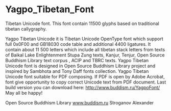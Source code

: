 # Yagpo_Tibetan_Font
Tibetan Unicode font. This font contain 11500 glyphs based on traditional tibetan callygraphy.

Yagpo Tibetan Unicode it is Tibetan Unicode OpenType font which support full 0x0F00 and GB18030 code table and additional 4400 ligatures. It contain about 11 500 letters which include all tibetan stack letters from texts of Baikal Lake Enlightenment Stupa Zung texts, Kanjur, Tenjur, Open Source Buddhism Library text corpus , ACIP and TBRC texts.
Yagpo Tibetan Unicode font is designed in Open Source Buddhism Library project and inspired by Sambhota and Tony Daff fonts collection. 
Yagpo Tibetan Unicode font suitable for PDF composing. If PDF is open by Adobe Acrobat, font give opportunity to copy correct Unicode text from PDF document. 
Last build version you can download here: http://www.buddism.ru/YagpoFont/
May all be happy!

Open Source Buddhism Library
www.buddism.ru
Stroganov Alexander

